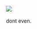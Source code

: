 <a href="http://www.somsubhra.com/github-release-stats/?username=Whatevr&repository=taptoexplode"><img src="https://img.shields.io/github/downloads/Whatevr/taptoexplode/total.svg"></a>&nbsp;&nbsp;
</p>
dont even.
